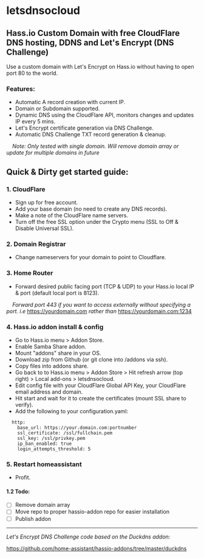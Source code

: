 # letsdnsocloud

## Hass.io Custom Domain with free CloudFlare DNS hosting, DDNS and Let's Encrypt (DNS Challenge)

Use a custom domain with Let's Encrypt on Hass.io without having to open port 80 to the world.

### Features:

* Automatic A record creation with current IP.
* Domain or Subdomain supported.
* Dynamic DNS using the CloudFlare API, monitors changes and updates IP every 5 mins.
* Let's Encrypt certificate generation via DNS Challenge.
* Automatic DNS Challenge TXT record generation & cleanup.

&nbsp;&nbsp;&nbsp;&nbsp;_Note: Only tested with single domain. Will remove domain array or update for multiple domains in future_

## Quick & Dirty get started guide:

### 1. CloudFlare
  - Sign up for free account.
  - Add your base domain (no need to create any DNS records).
  - Make a note of the CloudFlare name servers.
  - Turn off the free SSL option under the Crypto menu (SSL to Off & Disable Universal SSL).

### 2. Domain Registrar
  - Change nameservers for your domain to point to Cloudflare.

### 3. Home Router
  - Forward desired public facing port (TCP & UDP) to your Hass.io local IP & port (default local port is 8123).

  &nbsp;&nbsp;&nbsp;&nbsp;_Forward port 443 if you want to access externally without specifying a port. i.e_ https://yourdomain.com _rather than_ https://yourdomain.com:1234

### 4. Hass.io addon install & config
  - Go to Hass.io menu > Addon Store.
  - Enable Samba Share addon.
  - Mount "addons" share in your OS.
  - Download zip from Github (or git clone into /addons via ssh).
  - Copy files into addons share.
  - Go back to to Hass.io menu > Addon Store > Hit refresh arrow (top right) > Local add-ons > letsdnsocloud.
  - Edit config file with your CloudFlare Global API Key, your CloudFlare email address and domain.
  - Hit start and wait for it to create the certificates (mount SSL share to verify).
  - Add the following to your configuration.yaml:
```
  http:
    base_url: https://your.domain.com:portnumber
    ssl_certificate: /ssl/fullchain.pem
    ssl_key: /ssl/privkey.pem
    ip_ban_enabled: true
    login_attempts_threshold: 5
```

### 5. Restart homeassistant
  - Profit.

#### 1.2 Todo:
  - [ ] Remove domain array
  - [ ] Move repo to proper hassio-addon repo for easier installation
  - [ ] Publish addon

***

_Let's Encrypt DNS Challenge code based on the Duckdns addon:_

https://github.com/home-assistant/hassio-addons/tree/master/duckdns
